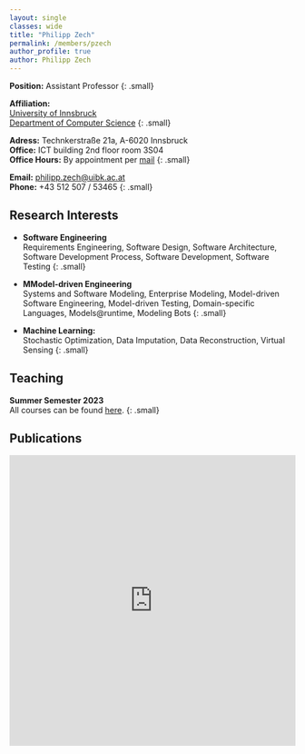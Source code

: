 ```yaml
---
layout: single
classes: wide
title: "Philipp Zech"
permalink: /members/pzech
author_profile: true
author: Philipp Zech
---
```


**Position:** Assistant Professor
{: .small}

**Affiliation:**\
[University of Innsbruck](https://www.uibk.ac.at/)\
[Department of Computer Science](https://www.uibk.ac.at/informatik)
{: .small}

**Adress:** Technkerstraße 21a, A-6020 Innsbruck\
**Office:** ICT building 2nd floor room 3S04\
**Office Hours:** By appointment per [mail](mailto:philipp.zech@uibk.ac.at)
{: .small}

**Email:** <a href="mailto:philipp.zech@uibk.ac.at">philipp.zech@uibk.ac.at</a>\
**Phone:** +43 512 507 / 53465
{: .small}

## Research Interests

* **Software Engineering**\
Requirements Engineering, Software Design, Software Architecture, Software Development Process, Software Development, Software Testing
{: .small}

* **MModel-driven Engineering**\
Systems and Software Modeling, Enterprise Modeling, Model-driven Software Engineering, Model-driven Testing, Domain-specific Languages, Models@runtime, Modeling Bots
{: .small}

* **Machine Learning:**\
Stochastic Optimization, Data Imputation, Data Reconstruction, Virtual Sensing
{: .small}

## Teaching
**Summer Semester 2023**\
All courses can be found [here](https://lfuonline.uibk.ac.at/public/lfuonline_lv.suche?sub=ok&sem=23S&lvnr=&t=&v=zech+philipp&typ=&sp=&el=&wt=&uzv=&uzb=&dvt=&dvm=&dvj=&dbt=&dbm=&dbj=&f=244463&search=Search).
{: .small}

## Publications

<div class="video-container">
    <iframe id="inneriframe" src="http://lfuonline.uibk.ac.at/public/pk115_web.uebersicht?xml_include_jn_in=J&amp;institute_id_in=70300&amp;fsp_fp_id_in=&amp;forschungszentrum_id_in=&amp;suche_autoren_in=Philipp+Zech&amp;suche_titel_in=&amp;suche_jahr_von_in=2000&amp;suche_jahr_bis_in=2023&amp;sprache_id_in=2&amp;kategorien_in=1" height="512" width="100%" allowfullscreen="false" frameborder="0"></iframe>
</div>


<!-- change font to default -->
<script>
  document.getElementById("inneriframe").contentDocument.body.style.fontFamily = "san-serif";
</script>